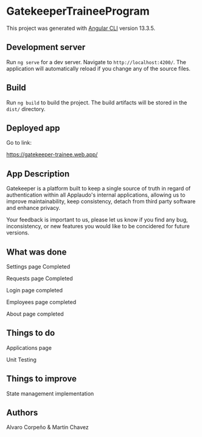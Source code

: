 # GatekeeperTraineeProgram

This project was generated with [Angular CLI](https://github.com/angular/angular-cli) version 13.3.5.

## Development server

Run `ng serve` for a dev server. Navigate to `http://localhost:4200/`. The application will automatically reload if you change any of the source files.

## Build

Run `ng build` to build the project. The build artifacts will be stored in the `dist/` directory.

## Deployed app

Go to link:

https://gatekeeper-trainee.web.app/

## App Description

Gatekeeper is a platform built to keep a single source of truth in regard of authentication within all Applaudo's internal applications, allowing us to improve maintainability, keep consistency, detach from third party software and enhance privacy.

Your feedback is important to us, please let us know if you find any bug, inconsistency, or new features you would like to be concidered for future versions.

## What was done

Settings page Completed

Requests page Completed

Login page completed

Employees page completed

About page completed

## Things to do

Applications page

Unit Testing

## Things to improve

State management implementation

## Authors

Alvaro Corpeño & Martin Chavez
